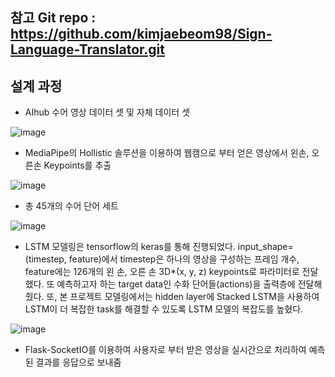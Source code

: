 
## 참고 Git repo : https://github.com/kimjaebeom98/Sign-Language-Translator.git



## 설계 과정 

- AIhub 수어 영상 데이터 셋 및 자체 데이터 셋

![image](https://user-images.githubusercontent.com/87630540/193425726-253e7ba8-6d2c-42e5-a051-3686a44a62d4.png)

- MediaPipe의 Hollistic 솔루션을 이용하여 웹캠으로 부터 얻은 영상에서 왼손, 오른손 Keypoints를 추출

![image](https://user-images.githubusercontent.com/87630540/193425822-a4bd5ab2-3357-42c7-9d73-74391ad5ec68.png)

- 총 45개의 수어 단어 세트

![image](https://user-images.githubusercontent.com/87630540/193425878-4226f8d8-eb32-4126-9b6f-915ee9bfa097.png)

- LSTM 모델링은 tensorflow의 keras를 통해 진행되었다. input_shape=(timestep, feature)에서 timestep은 하나의 영상을 구성하는 프레임 개수, feature에는 126개의 왼 손, 오른 손 3D*(x, y, z) keypoints로 파라미터로 전달했다. 또 예측하고자 하는 target data인 수화 단어들(actions)을 출력층에 전달해 줬다. 또, 본 프로젝트 모델링에서는  hidden layer에 Stacked LSTM을 사용하여 LSTM이 더 복잡한 task를 해결할 수 있도록 LSTM 모델의 복잡도를 높혔다. 

![image](https://user-images.githubusercontent.com/87630540/193425920-52e3eaee-767e-48ec-aed1-a4915d9656c3.png)

- Flask-SocketIO를 이용하여 사용자로 부터 받은 영상을 실시간으로 처리하여 예측된 결과를 응답으로 보내줌


